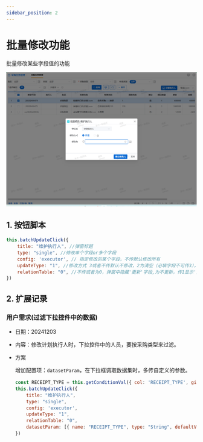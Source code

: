 ```yaml
---
sidebar_position: 2
---
```


# 批量修改功能

批量修改某些字段值的功能

![alt text](./images//case-batchaddclick.png)


## 1. 按钮脚本
 
 
```js
this.batchUpdateClick({
    title: "维护执行人", //弹窗标题
    type: "single", //修改单个字段or多个字段
    config: 'executor', // 指定修改的某个字段，不传默认修改所有
    updateType: "1", //修改方式 3或者不传默认不修改，2为清空（必填字段不可传3），1为默认打开定位到修改为新增，
    relationTable: "0", //不传或者为0，弹窗中隐藏'更新'字段,为不更新，传1显示'更新'字段，且可修改更新字段的值
})
``` 

## 2. 扩展记录

### 用户需求(过滤下拉控件中的数据)

- 日期：20241203
- 内容：修改计划执行人时，下拉控件中的人员，要按采购类型来过滤。
- 方案

    增加配置项：`datasetParam`，在下拉框调取数据集时，多传自定义的参数。

    ```js
    const RECEIPT_TYPE = this.getConditionVal({ col: 'RECEIPT_TYPE', gid: '189265664660' });
    this.batchUpdateClick({
        title: "维护执行人",
        type: "single", 
        config: 'executor',
        updateType: "1",
        relationTable: "0",
        datasetParam: [{ name: "RECEIPT_TYPE", type: "String", defaultValue: RECEIPT_TYPE }]
    })
    ```
